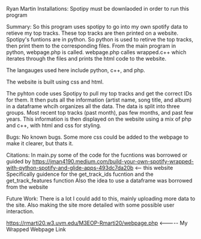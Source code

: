 Ryan Martin
Installations: Spotipy must be downlaoded in order to run this program

Summary: So this program uses spotipy to go into my own spotify data to retieve my 
top tracks. These top tracks are then printed on a website. Spotipy's funtions are 
in python. So python is used to retirve the top tracks, then print them to the corresponding 
files. From the main program in python, webpage.php is called. webpage.php calles wrapped.c++
which iterates through the files and prints the html code to the website.

The langauges used here include python, c++, and php.

The website is built using css and html.

The pyhton code uses Spotipy to pull my top tracks and get the correct IDs for them. It then 
puts all the information (artist name, song title, and album) in a dataframe whcih organizes all 
the data. The data is split into three groups. Most recent top tracks (past month), pas few months, 
and past few years. This information is then displayed on the website using a mix of php and c++, with html and css for styling. 



Bugs: No known bugs. Some more css could be added to the webpage to make it clearer, but thats it.

Citations: In main.py some of the code for the fucntions was borrowed or guided by https://jman4190.medium.com/build-your-own-spotify-wrapped-with-python-spotify-and-glide-apps-493dc7da20b <-- this website
Specifically guidence for the get_track_ids fucntion and the get_track_features function
Also the idea to use a dataframe was borrowed from the website 

Future Work: There is a lot I could add to this, mainly uploading more data to the site. Also making the site more detailed with some possible user interaction.



https://rmarti20.w3.uvm.edu/M3EOP-Rmarti20/webpage.php <----- My Wrapped Webpage Link 

